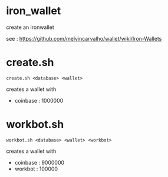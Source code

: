# iron_wallet

create an ironwallet

see : https://github.com/melvincarvalho/wallet/wiki/Iron-Wallets

# create.sh

    create.sh <database> <wallet>

creates a wallet with

* coinbase : 1000000

# workbot.sh

    workbot.sh <database> <wallet> <workbot>

creates a wallet with

* coinbase : 9000000
* workbot  : 100000
